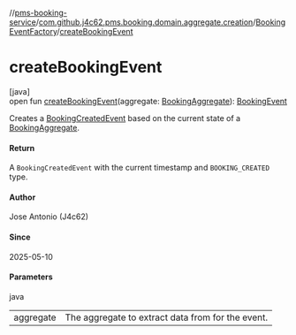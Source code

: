 //[pms-booking-service](../../../index.md)/[com.github.j4c62.pms.booking.domain.aggregate.creation](../index.md)/[BookingEventFactory](index.md)/[createBookingEvent](create-booking-event.md)

# createBookingEvent

[java]\
open fun [createBookingEvent](create-booking-event.md)(aggregate: [BookingAggregate](../../com.github.j4c62.pms.booking.domain.aggregate/-booking-aggregate/index.md)): [BookingEvent](../../com.github.j4c62.pms.booking.domain.aggregate.event/-booking-event/index.md)

Creates a [BookingCreatedEvent](../../com.github.j4c62.pms.booking.domain.aggregate.event/-booking-created-event/index.md) based on the current state of a [BookingAggregate](../../com.github.j4c62.pms.booking.domain.aggregate/-booking-aggregate/index.md).

#### Return

A `BookingCreatedEvent` with the current timestamp and `BOOKING_CREATED` type.

#### Author

Jose Antonio (J4c62)

#### Since

2025-05-10

#### Parameters

java

| | |
|---|---|
| aggregate | The aggregate to extract data from for the event. |